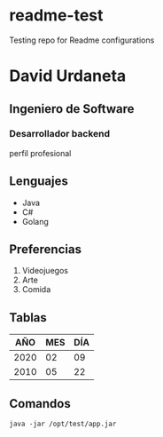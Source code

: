 # readme-test
Testing repo for Readme configurations

# David Urdaneta
## Ingeniero de Software
### Desarrollador backend
perfil profesional

## Lenguajes
- Java
- C#
- Golang

## Preferencias
1) Videojuegos
2) Arte
3) Comida

## Tablas
|AÑO|MES|DÍA|
|---|---|---|
|2020|02|09|
|2010|05|22|


## Comandos
```
java -jar /opt/test/app.jar
```